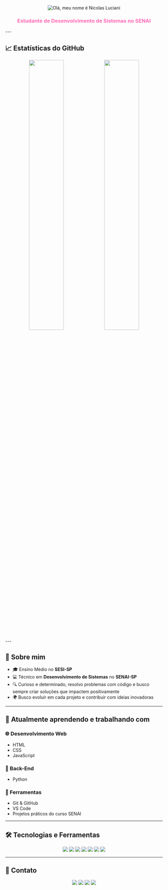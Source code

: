 <!-- Centralizando tudo -->
<div align="center">

  <!-- GIF de digitação simulando efeito CSS -->
  <img src="https://i.imgur.com/5q7WcVt.gif" alt="Olá, meu nome é Nicolas Luciani" />

  <!-- Pequena descrição ou badge -->
  <h3 style="color:#FF69B4;">Estudante de Desenvolvimento de Sistemas no SENAI</h3>

</div>
---

## 📈 Estatísticas do GitHub

<p align="center">
  <img width="47%" src="https://github-readme-stats.vercel.app/api?username=nicolasluciani&show_icons=true&theme=tokyonight&count_private=true&hide_title=true" />
  <img width="47%" src="https://github-readme-stats.vercel.app/api/top-langs/?username=nicolasluciani&layout=compact&langs_count=6&theme=tokyonight" />
</p>
---

## 🧠 Sobre mim

- 🎓 Ensino Médio no **SESI-SP**  
- 💻 Técnico em **Desenvolvimento de Sistemas** no **SENAI-SP**  
- 🔍 Curioso e determinado, resolvo problemas com código e busco sempre criar soluções que impactem positivamente  
- 🌍 Busco evoluir em cada projeto e contribuir com ideias inovadoras  

---

## 💼 Atualmente aprendendo e trabalhando com

### 🌐 Desenvolvimento Web
- HTML  
- CSS  
- JavaScript  

### 🐍 Back-End
- Python  

### 🔧 Ferramentas
- Git & GitHub  
- VS Code  
- Projetos práticos do curso SENAI  

---

## 🛠️ Tecnologias e Ferramentas

<p align="center">
  <img src="https://img.shields.io/badge/-HTML5-E34F26?style=for-the-badge&logo=html5&logoColor=white"/>
  <img src="https://img.shields.io/badge/-CSS3-1572B6?style=for-the-badge&logo=css3&logoColor=white"/>
  <img src="https://img.shields.io/badge/-JavaScript-F7DF1E?style=for-the-badge&logo=javascript&logoColor=black"/>
  <img src="https://img.shields.io/badge/-Python-3776AB?style=for-the-badge&logo=python&logoColor=white"/>
  <img src="https://img.shields.io/badge/-Git-F05032?style=for-the-badge&logo=git&logoColor=white"/>
  <img src="https://img.shields.io/badge/-GitHub-181717?style=for-the-badge&logo=github"/>
  <img src="https://img.shields.io/badge/-VS%20Code-007ACC?style=for-the-badge&logo=visual-studio-code&logoColor=white"/>
</p>

---

## 📱 Contato

<p align="center">
  <a href="https://wa.me/5519982569088"><img src="https://img.shields.io/badge/-WhatsApp-25D366?style=for-the-badge&logo=whatsapp&logoColor=white"/></a>
  <a href="https://instagram.com/Nicolas_Lucianii"><img src="https://img.shields.io/badge/-Instagram-E4405F?style=for-the-badge&logo=instagram&logoColor=white"/></a>
  <a href="mailto:nicolasluciani1603@gmail.com"><img src="https://img.shields.io/badge/-Email-D14836?style=for-the-badge&logo=gmail&logoColor=white"/></a>
  <a href="https://linkedin.com/in/nicolasluciani"><img src="https://img.shields.io/badge/-LinkedIn-0A66C2?style=for-the-badge&logo=linkedin&logoColor=white"/></a>
</p>
